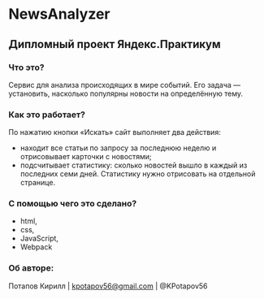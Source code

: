# NewsAnalyzer
## Дипломный проект Яндекс.Практикум

### Что это?
Сервис для анализа происходящих в мире событий. Его задача — установить, насколько популярны новости на определённую тему.

### Как это работает?
По нажатию кнопки «Искать» сайт выполняет два действия:
-   находит все статьи по запросу за последнюю неделю и отрисовывает карточки с новостями;
-   подсчитывает статистику: сколько новостей вышло в каждый из последних семи дней. Статистику нужно отрисовать на отдельной странице. 

### С помощью чего это сделано?
- html, 
- css, 
- JavaScript, 
- Webpack

### Об авторе:
Потапов Кирилл | <kpotapov56@gmail.com> | @KPotapov56
